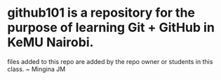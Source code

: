 # github101 is a repository for the purpose of learning Git + GitHub in KeMU Nairobi.
files added to this repo are added by the repo owner or students in this class.
 ~ Mingina JM
